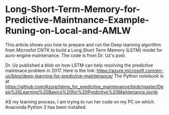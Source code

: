 # Long-Short-Term-Memory-for-Predictive-Maintnance-Example-Runing-on-Local-and-AMLW
This article shows you how to prepare and run the Deep learning algorithm from Microsfot CNTK to build a Long Short Term Memory (LSTM) model for auro-engine maintenance. The code is from Dr. Uz's post.

Dr. Uz published a blob on how LSTM can help resolving the predictive maintnace problem in 2017. Here is the link: https://azure.microsoft.com/en-us/blog/deep-learning-for-predictive-maintenance/
The Python notebook is at https://github.com/Azure/lstms_for_predictive_maintenance/blob/master/Deep%20Learning%20Basics%20for%20Predictive%20Maintenance.ipynb

AS my learning process, I am trying to run her code on my PC on which Anaconda Python 3 has been installed.
